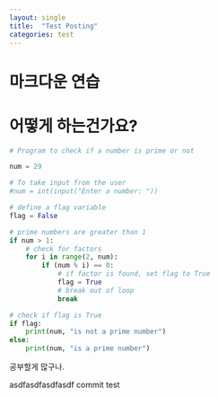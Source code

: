```yaml
---
layout: single
title:  "Test Posting"
categories: test
---
```


# 마크다운 연습



어떻게 하는건가요?
=================

```python
# Program to check if a number is prime or not

num = 29

# To take input from the user
#num = int(input("Enter a number: "))

# define a flag variable
flag = False

# prime numbers are greater than 1
if num > 1:
    # check for factors
    for i in range(2, num):
        if (num % i) == 0:
            # if factor is found, set flag to True
            flag = True
            # break out of loop
            break

# check if flag is True
if flag:
    print(num, "is not a prime number")
else:
    print(num, "is a prime number")
```



공부할게 많구나.

asdfasdfasdfasdf
commit test